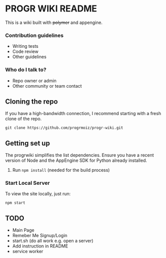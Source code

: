 # PROGR WIKI README #

This is a wiki built with ~~polymer~~ and appengine.

### Contribution guidelines

* Writing tests
* Code review
* Other guidelines

### Who do I talk to?

* Repo owner or admin
* Other community or team contact

## Cloning the repo

If you have a high-bandwidth connection, I recommend starting with a fresh clone of the repo.

```
git clone https://github.com/progrmoiz/progr-wiki.git
```

## Getting set up
The progrwiki simplifies the list dependencies. Ensure you have a recent version of Node and the AppEngine SDK for Python already installed.
1. Run `npm install` (needed for the build process)

### Start Local Server

To view the site locally, just run:

```
npm start
```

## TODO

* Main Page
* Remeber Me Signup/Login
* start.sh (do all work e.g. open a server)
* Add instruction in README
* service worker
